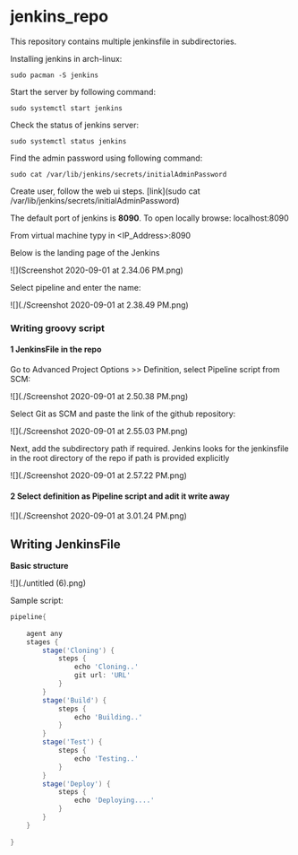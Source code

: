 # jenkins_repo
 

This repository contains multiple jenkinsfile in subdirectories.



Installing jenkins in arch-linux:

```shell
sudo pacman -S jenkins
```

Start the server by following command:

```shell
sudo systemctl start jenkins
```

Check the status of jenkins server:

```shell
sudo systemctl status jenkins
```

Find the admin password using following command:

```shell
sudo cat /var/lib/jenkins/secrets/initialAdminPassword
```

Create user, follow the web ui steps. [link](sudo cat /var/lib/jenkins/secrets/initialAdminPassword)

The default port of jenkins is **8090**. To open locally browse: localhost:8090

From virtual machine typy in <IP_Address>:8090



Below is the landing page of the Jenkins

![](Screenshot 2020-09-01 at 2.34.06 PM.png)



Select pipeline and enter the name:

![](./Screenshot 2020-09-01 at 2.38.49 PM.png)



### Writing groovy script



#### 1 JenkinsFile in the repo

Go to Advanced Project Options >> Definition, select Pipeline script from SCM:

![](./Screenshot 2020-09-01 at 2.50.38 PM.png)



Select Git as SCM and paste the link of the github repository:

![](./Screenshot 2020-09-01 at 2.55.03 PM.png)

Next, add the subdirectory path if required. Jenkins looks for the jenkinsfile in the root directory of the repo if path is provided explicitly

![](./Screenshot 2020-09-01 at 2.57.22 PM.png)



#### 2 Select definition as Pipeline script and adit it write away

![](./Screenshot 2020-09-01 at 3.01.24 PM.png) 



## Writing JenkinsFile

 **Basic structure**

![](./untitled (6).png)



Sample script:

```groovy
pipeline{
  
    agent any
    stages {
        stage('Cloning') {
            steps {
                echo 'Cloning..'
              	git url: 'URL'
            }
        }
        stage('Build') {
            steps {
                echo 'Building..'
            }
        }
        stage('Test') {
            steps {
                echo 'Testing..'
            }
        }
        stage('Deploy') {
            steps {
                echo 'Deploying....'
            }
        }
    }
  
}
```

